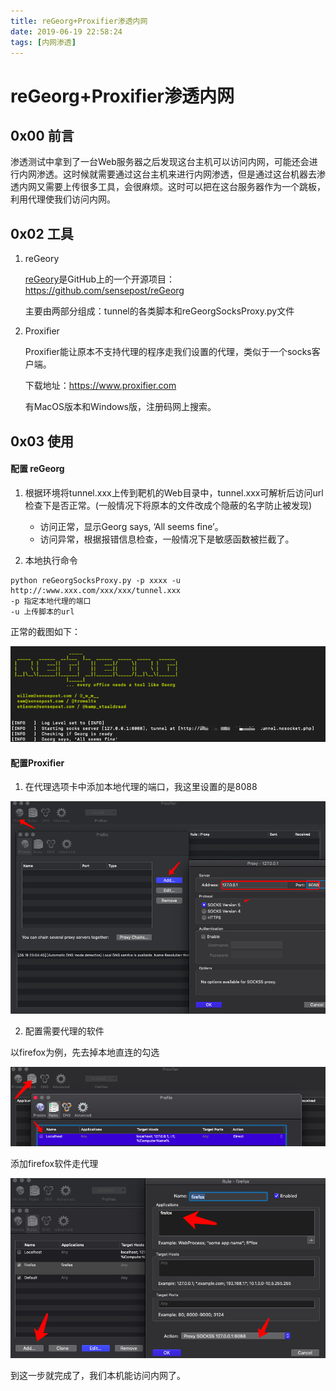 ```yaml
---
title: reGeorg+Proxifier渗透内网
date: 2019-06-19 22:58:24
tags: [内网渗透]
---
```


# reGeorg+Proxifier渗透内网

## 0x00 前言

渗透测试中拿到了一台Web服务器之后发现这台主机可以访问内网，可能还会进行内网渗透。这时候就需要通过这台主机来进行内网渗透，但是通过这台机器去渗透内网又需要上传很多工具，会很麻烦。这时可以把在这台服务器作为一个跳板，利用代理使我们访问内网。

## 0x02 工具

1. reGeory

   [reGeory](https://github.com/sensepost/reGeorg)是GitHub上的一个开源项目：https://github.com/sensepost/reGeorg

   主要由两部分组成：tunnel的各类脚本和reGeorgSocksProxy.py文件

2. Proxifier

   Proxifier能让原本不支持代理的程序走我们设置的代理，类似于一个socks客户端。

   下载地址：https://www.proxifier.com

   有MacOS版本和Windows版，注册码网上搜索。

## 0x03 使用

#### **配置 reGeorg**

1. 根据环境将tunnel.xxx上传到靶机的Web目录中，tunnel.xxx可解析后访问url检查下是否正常。(一般情况下将原本的文件改成个隐蔽的名字防止被发现)

   - 访问正常，显示Georg says, ‘All seems fine’。
   - 访问异常，根据报错信息检查，一般情况下是敏感函数被拦截了。
2. 本地执行命令
```
python reGeorgSocksProxy.py -p xxxx -u http://:www.xxx.com/xxx/xxx/tunnel.xxx
-p 指定本地代理的端口
-u 上传脚本的url
```

正常的截图如下：

![001](/img/reGeorg_Proxifier/001.png)


#### **配置Proxifier**

1. 在代理选项卡中添加本地代理的端口，我这里设置的是8088

![002](/img/reGeorg_Proxifier/002.png)

2. 配置需要代理的软件

以firefox为例，先去掉本地直连的勾选

![003](/img/reGeorg_Proxifier/003.png)

添加firefox软件走代理

![004](/img/reGeorg_Proxifier/004.png)

到这一步就完成了，我们本机能访问内网了。
